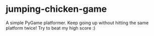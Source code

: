 # jumping-chicken-game
A simple PyGame platformer.
Keep going up without hitting the same platform twice! Try to beat my high score :)

